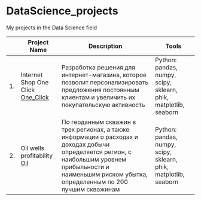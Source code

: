# DataScience_projects
My projects in the Data Science field

|   | Project Name  | Description              | Tools    |
|---|---------------|--------------------------|----------|
|1.|Internet Shop One Click [One_Click](https://github.com/Luzgina-SV/DataScience_projects/blob/main/One_Click/ML_project_OneClick.ipynb)|Разработка решения для интернет-магазина, которое позволит персонализировать предложения постоянным клиентам и увеличить их покупательскую активность| Python: pandas, numpy, scipy, sklearn, phik, matplotlib, seaborn|
|2.| Oil wells profitability [Oil](https://github.com/Luzgina-SV/DataScience_projects/blob/main/oil/ML_project_oil_well_location_clean.ipynb)| По геоданным скважин в трех регионах, а также информации о расходах и доходах добычи определяется регион, с наибольшим уровнем прибыльности и наименьшим риском убытка, определенным по 200 лучшим скважинам| Python: pandas, numpy, scipy, sklearn, phik, matplotlib, seaborn|
